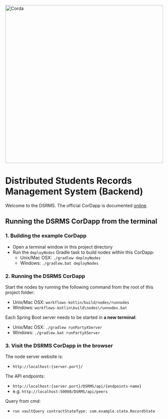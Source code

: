 <p style="align-items: center">
  <img src="https://www.corda.net/wp-content/uploads/2016/11/fg005_corda_b.png" alt="Corda" width="500">
</p>

# Distributed Students Records Management System (Backend)

Welcome to the DSRMS. The official CorDapp is documented [online](http://docs.corda.net/tutorial-cordapp.html).  

## Running the DSRMS CorDapp from the terminal

### 1. Building the example CorDapp

* Open a terminal window in this project directory
* Run the `deployNodes` Gradle task to build nodes within this CorDapp:
  * Unix/Mac OSX: `./gradlew deployNodes`
  * Windows: `./gradlew.bat deployNodes`

### 2. Running the DSRMS CorDapp

Start the nodes by running the following command from the root of this project folder:

* Unix/Mac OSX: `workflows-kotlin/build/nodes/runnodes`
* Windows: `workflows-kotlin\build\nodes\runnodes.bat`
  
Each Spring Boot server needs to be started in **a new terminal**:
  
* Unix/Mac OSX: `./gradlew runPartyXServer`
* Windows: `./gradlew.bat runPartyXServer`

### 3. Visit the DSRMS CorDapp in the browser

The node server website is:

* `http://localhost:{server.port}/`
  
The API endpoints:

* `http://localhost:{server.port}/DSRMS/api/{endpoints-name}`
* e.g. `http://localhost:50008/DSRMS/api/peers`

Query from cmd:

* `run vaultQuery contractStateType: com.example.state.RecordState`